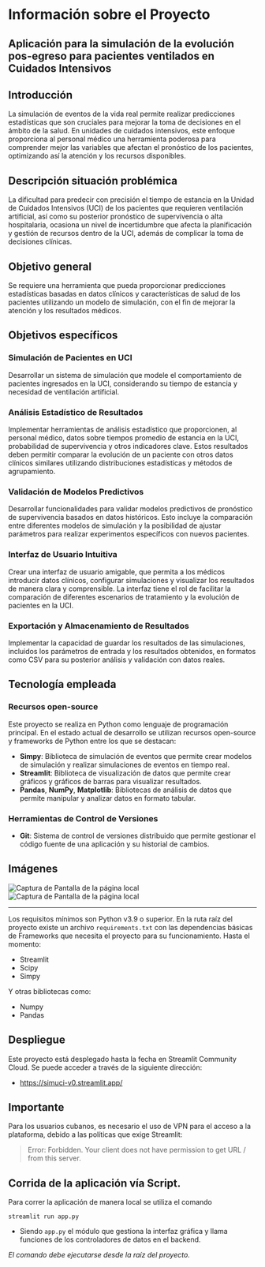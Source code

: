 # Información sobre el Proyecto

## Aplicación para la simulación de la evolución pos-egreso para pacientes ventilados en Cuidados Intensivos

## Introducción

La simulación de eventos de la vida real permite realizar predicciones estadísticas que son cruciales para mejorar la
toma de decisiones en el ámbito de la salud. En unidades de cuidados intensivos, este enfoque proporciona al personal
médico una herramienta poderosa para comprender mejor las variables que afectan el pronóstico de los pacientes,
optimizando así la atención y los recursos disponibles.

## Descripción situación problémica

La dificultad para predecir con precisión el tiempo de estancia en la Unidad de Cuidados Intensivos (UCI) de los
pacientes que requieren ventilación artificial, así como su posterior pronóstico de supervivencia o alta hospitalaria,
ocasiona un nivel de incertidumbre que afecta la planificación y gestión de recursos dentro de la UCI, además de
complicar la toma de decisiones clínicas.

## Objetivo general

Se requiere una herramienta que pueda proporcionar predicciones estadísticas basadas en datos clínicos y características
de salud de los pacientes utilizando un modelo de simulación, con el fin de mejorar la atención y los resultados
médicos.

## Objetivos específicos

### Simulación de Pacientes en UCI

Desarrollar un sistema de simulación que modele el comportamiento de pacientes ingresados en la UCI, considerando su
tiempo de estancia y necesidad de ventilación artificial.

### Análisis Estadístico de Resultados

Implementar herramientas de análisis estadístico que proporcionen, al personal médico, datos sobre tiempos promedio de
estancia en la UCI, probabilidad de supervivencia y otros indicadores clave. Estos resultados deben permitir comparar la
evolución de un paciente con otros datos clínicos similares utilizando distribuciones estadísticas y métodos de
agrupamiento.

### Validación de Modelos Predictivos

Desarrollar funcionalidades para validar modelos predictivos de pronóstico de supervivencia basados en datos históricos.
Esto incluye la comparación entre diferentes modelos de simulación y la posibilidad de ajustar parámetros para realizar
experimentos específicos con nuevos pacientes.

### Interfaz de Usuario Intuitiva

Crear una interfaz de usuario amigable, que permita a los médicos introducir datos clínicos, configurar simulaciones y
visualizar los resultados de manera clara y comprensible. La interfaz tiene el rol de facilitar la comparación de
diferentes escenarios de tratamiento y la evolución de pacientes en la UCI.

### Exportación y Almacenamiento de Resultados

Implementar la capacidad de guardar los resultados de las simulaciones, incluidos los parámetros de entrada y los
resultados obtenidos, en formatos como CSV para su posterior análisis y validación con datos reales.

## Tecnología empleada

### Recursos open-source

Este proyecto se realiza en Python como lenguaje de programación principal. En el estado actual de desarrollo se
utilizan recursos open-source y frameworks de Python entre los que se destacan:

- **Simpy**: Biblioteca de simulación de eventos que permite crear modelos de simulación y realizar simulaciones de
  eventos en tiempo real.
- **Streamlit**: Biblioteca de visualización de datos que permite crear gráficos y gráficos de barras para visualizar
  resultados.
- **Pandas**, **NumPy**, **Matplotlib**: Bibliotecas de análisis de datos que permite manipular y analizar datos en
  formato tabular.

### Herramientas de Control de Versiones

- **Git**: Sistema de control de versiones distribuido que permite gestionar el código fuente de una aplicación y su
  historial de cambios.

## Imágenes

![Captura de Pantalla de la página local](imgs/screenshots/screenshot_streamlit_local_5_10_2024_1.png)
![Captura de Pantalla de la página local](imgs/screenshots/screenshot_streamlit_local_5_10_2024_2.png)

___


Los requisitos mínimos son Python v3.9 o superior.
En la ruta raíz del proyecto existe un archivo `requirements.txt` con las dependencias básicas de Frameworks que
necesita el proyecto para su funcionamiento.
Hasta el momento:

- Streamlit
- Scipy
- Simpy

Y otras bibliotecas como:

- Numpy
- Pandas

## Despliegue

Este proyecto está desplegado hasta la fecha en Streamlit Community Cloud. Se puede acceder a través de la siguiente dirección:

- https://simuci-v0.streamlit.app/

## **Importante**

Para los usuarios cubanos, es necesario el uso de VPN para el acceso a la plataforma, debido a las políticas que exige Streamlit:
> Error: Forbidden.
> Your client does not have permission to get URL / from this server.

## Corrida de la aplicación vía Script.

Para correr la aplicación de manera local se utiliza el comando

```commandline
streamlit run app.py
```

- Siendo `app.py` el módulo que gestiona la interfaz gráfica y llama funciones de los controladores de datos en el
  backend.

*El comando debe ejecutarse desde la raíz del proyecto.*

